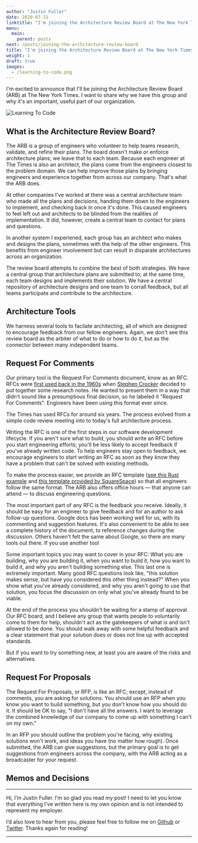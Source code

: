 ```yaml
---
author: "Justin Fuller"
date: 2020-07-31
linktitle: "I'm joining the Architecture Review Board at The New York Times."
menu:
  main:
    parent: posts
next: /posts/joining-the-architecture-review-board
title: "I'm joining the Architecture Review Board at The New York Times."
weight: 1
draft: true
images:
  - /learning-to-code.png
---
```


I'm excited to announce that I'll be joining the Architecture Review Board (ARB) at The New York Times. I want to share why we have this group and why it's an important, useful part of our organization.

<!--more-->

![Learning To Code](/learning-to-code.png)

## What is the Architecture Review Board?

The ARB is a group of engineers who volunteer to help teams research, validate, and refine their plans. The board doesn't make or enforce architecture plans; we leave that to each team. Because each engineer at The Times is also an architect, the plans come from the engineers closest to the problem domain. We can help improve those plans by bringing engineers and experience together from across our company. That's what the ARB does.

At other companies I've worked at there was a central architecture team who made all the plans and decisions, handing them down to the engineers to implement, and checking back in once it's done. This caused engineers to feel left out and architects to be blinded from the realities of implementation. It did, however, create a central team to contact for plans and questions.

In another system I experiened, each group has an architect who makes and designs the plans, sometimes with the help of the other engineers. This benefits from engineer involvement but can result in disparate architectures across an organization.

The review board attempts to combine the best of both strategies. We have a central group that architecture plans are submitted to; at the same time, each team designs and implements their solution. We have a central repository of architecture designs and one team to corrall feedback, but all teams participate and contribute to the architecture.

## Architecture Tools

We harness several tools to facilate architecting, all of which are designed to encourage feedback from our fellow engineers. Again, we don't see this review board as the arbiter of what to do or how to do it, but as the connector between many independent teams. 

## Request For Comments

Our primary tool is the Request For Comments document, know as an RFC. RFCs were [first used back in the 1960s](https://www.nytimes.com/2009/04/07/opinion/07crocker.html) when [Stephen Crocker](https://en.wikipedia.org/wiki/Steve_Crocker) decided to put together some research notes. He wanted to present them in a way that didn't sound like a presumptious final decision, so he labeled it "Request For Comments". Engineers have been using this format ever since.

The Times has used RFCs for around six years. The process evolved from a simple code review meeting into to today's full architecture process.

Writing the RFC is one of the first steps in our software development lifecycle. If you aren't sure what to build, you should write an RFC before you start engineering efforts; you'll be less likely to accept feedback if you've already written code. To help engineers stay open to feedback, we encourage engineers to start writing an RFC as soon as they know they have a problem that can't be solved with existing methods.

To make the process easier, we provide an RFC template ([see this Rust example](https://github.com/rust-lang/rfcs/blob/master/0000-template.md) and [this template provided by SquareSpace](https://static1.squarespace.com/static/56ab961ecbced617ccd2461e/t/5d792e5a4dac4074658ce64b/1568222810968/Squarespace+RFC+Template.pdf)) so that all engineers follow the same format. The ARB also offers office hours — that anyone can attend — to discuss engineering questions.

The most important part of any RFC is the feedback you receive. Ideally, it should be easy for an engineer to give feedback and for an author to ask follow-up questions. Google docs has been working well for us, with its commenting and suggestion features. It's also convenient to be able to see a complete history of the document, to reference changes during the discussion. Others haven't felt the same about Google, so there are many tools out there. If you use another tool

Some important topics you may want to cover in your RFC: What you are building, why you are building it, when you want to build it, how you want to build it, and why you aren't building something else. This last one is extremely important. Many good RFC questions look like, "this solution makes sense, but have you considered this other thing instead?" When you show what you've already considered, and why you aren't going to use that solution, you focus the discussion on only what you've already found to be viable.

At the end of the process you shouldn't be waiting for a stamp of approval. Our RFC board, and I believe any group that wants people to voluntarily come to them for help, shouldn't act as the gatekeepers of what is and isn't allowed to be done. You should walk away with some helpful feedback and a clear statement that your solution does or does not line up with accepted standards.

But if you want to try something new, at least you are aware of the risks and alternatives.

## Request For Proposals

The Request For Proposals, or RFP, is like an RFC; except, instead of comments, you are asking for solutions. You should use an RFP when you know you want to build something, but you don't know how you should do it. It should be OK to say, "I don't have all the answers. I want to leverage the combined knowledge of our company to come up with something I can't on my own."

In an RFP you should outline the problem you're facing, why existing solutions won't work, and ideas you have (no matter how rough). Once submitted, the ARB can give suggestions, but the primary goal is to get suggestions from engineers across the company, with the ARB acting as a broadcaster for your request.

## Memos and Decisions



---

Hi, I’m Justin Fuller. I’m so glad you read my post! I need to let you know that everything I’ve written here is my own opinion and is not intended to represent my employer.

I’d also love to hear from you, please feel free to follow me on [Github](https://github.com/justindfuller) 
or [Twitter](https://twitter.com/justin_d_fuller). Thanks again for reading!

---
